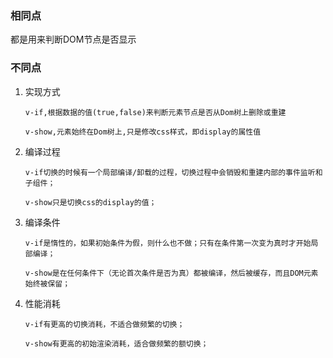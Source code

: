 ### 相同点

都是用来判断DOM节点是否显示

### 不同点

1. 实现方式

   ```
   v-if,根据数据的值(true,false)来判断元素节点是否从Dom树上删除或重建
   
   v-show,元素始终在Dom树上,只是修改css样式，即display的属性值
   ```

2. 编译过程

   ```
   v-if切换的时候有一个局部编译/卸载的过程，切换过程中会销毁和重建内部的事件监听和子组件； 
   
   v-show只是切换css的display的值；
   ```

3. 编译条件

   ```
   v-if是惰性的，如果初始条件为假，则什么也不做；只有在条件第一次变为真时才开始局部编译；
   
   v-show是在任何条件下（无论首次条件是否为真）都被编译，然后被缓存，而且DOM元素始终被保留；
   ```

4. 性能消耗

   ```
   v-if有更高的切换消耗，不适合做频繁的切换；
   
   v-show有更高的初始渲染消耗，适合做频繁的额切换；
   ```

   